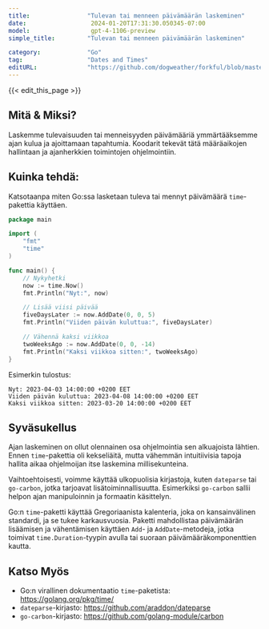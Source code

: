 ```yaml
---
title:                "Tulevan tai menneen päivämäärän laskeminen"
date:                  2024-01-20T17:31:30.050345-07:00
model:                 gpt-4-1106-preview
simple_title:         "Tulevan tai menneen päivämäärän laskeminen"

category:             "Go"
tag:                  "Dates and Times"
editURL:              "https://github.com/dogweather/forkful/blob/master/content/fi/go/calculating-a-date-in-the-future-or-past.md"
---
```


{{< edit_this_page >}}

## Mitä & Miksi?
Laskemme tulevaisuuden tai menneisyyden päivämääriä ymmärtääksemme ajan kulua ja ajoittamaan tapahtumia. Koodarit tekevät tätä määräaikojen hallintaan ja ajanherkkien toimintojen ohjelmointiin.

## Kuinka tehdä:
Katsotaanpa miten Go:ssa lasketaan tuleva tai mennyt päivämäärä `time`-pakettia käyttäen.

```Go
package main

import (
	"fmt"
	"time"
)

func main() {
	// Nykyhetki
	now := time.Now()
	fmt.Println("Nyt:", now)

	// Lisää viisi päivää
	fiveDaysLater := now.AddDate(0, 0, 5)
	fmt.Println("Viiden päivän kuluttua:", fiveDaysLater)

	// Vähennä kaksi viikkoa
	twoWeeksAgo := now.AddDate(0, 0, -14)
	fmt.Println("Kaksi viikkoa sitten:", twoWeeksAgo)
}
```

Esimerkin tulostus:

```
Nyt: 2023-04-03 14:00:00 +0200 EET
Viiden päivän kuluttua: 2023-04-08 14:00:00 +0200 EET
Kaksi viikkoa sitten: 2023-03-20 14:00:00 +0200 EET
```

## Syväsukellus
Ajan laskeminen on ollut olennainen osa ohjelmointia sen alkuajoista lähtien. Ennen `time`-pakettia oli kekseliäitä, mutta vähemmän intuitiivisia tapoja hallita aikaa ohjelmoijan itse laskemina millisekunteina.

Vaihtoehtoisesti, voimme käyttää ulkopuolisia kirjastoja, kuten `dateparse` tai `go-carbon`, jotka tarjoavat lisätoiminnallisuutta. Esimerkiksi `go-carbon` sallii helpon ajan manipuloinnin ja formaatin käsittelyn.

Go:n `time`-paketti käyttää Gregoriaanista kalenteria, joka on kansainvälinen standardi, ja se tukee karkausvuosia. Paketti mahdollistaa päivämäärän lisäämisen ja vähentämisen käyttäen `Add`- ja `AddDate`-metodeja, jotka toimivat `time.Duration`-tyypin avulla tai suoraan päivämääräkomponenttien kautta.

## Katso Myös
- Go:n virallinen dokumentaatio `time`-paketista: https://golang.org/pkg/time/
- `dateparse`-kirjasto: https://github.com/araddon/dateparse
- `go-carbon`-kirjasto: https://github.com/golang-module/carbon
